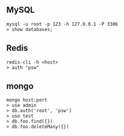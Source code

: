 
## MySQL

```
mysql -u root -p 123 -h 127.0.0.1 -P 3306
> show databases;
```

## Redis

```
redis-cli -h <host>
> auth "psw"
```

## mongo

```
mongo host:port
> use admin
> db.auth('root', 'psw')
> use test
> db.foo.find({})
> db.foo.deleteMany({})
```